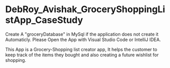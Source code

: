 # DebRoy_Avishak_GroceryShoppingListApp_CaseStudy
Create A "groceryDatabase" in MySql if the application does not create it Automaticly.
Please Open the App with Visual Studio Code or IntelliJ IDEA.

This App is a Grocery-Shopping list creator app, It helps the customer to keep track of the items they bought and also creating a future wishlist for shopping. 
